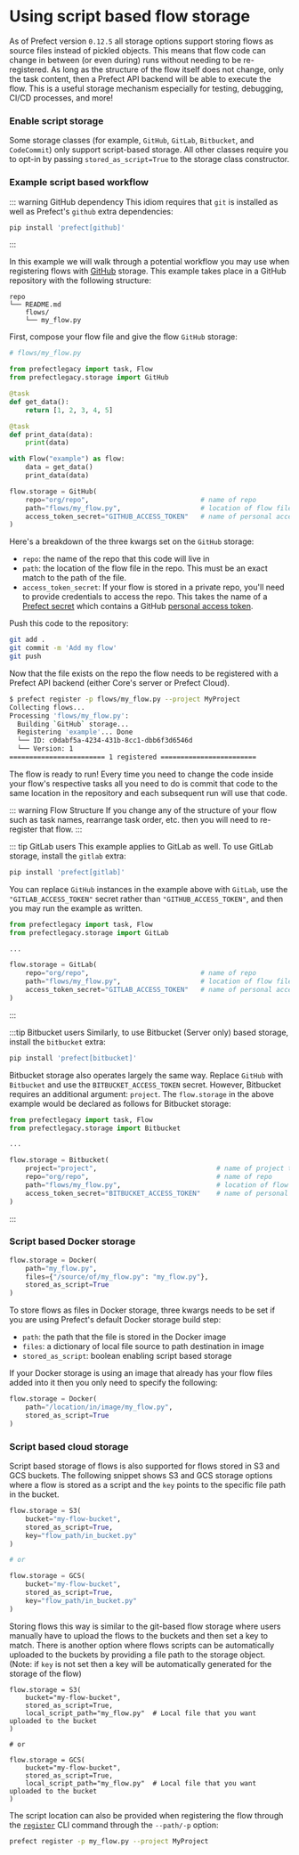 # Using script based flow storage

As of Prefect version `0.12.5` all storage options support storing flows as
source files instead of pickled objects. This means that flow code can change
in between (or even during) runs without needing to be re-registered. As long as
the structure of the flow itself does not change, only the task content, then a
Prefect API backend will be able to execute the flow. This is a useful storage
mechanism especially for testing, debugging, CI/CD processes, and more!

### Enable script storage

Some storage classes (for example, `GitHub`, `GitLab`, `Bitbucket`, and `CodeCommit`) only support
script-based storage. All other classes require you to opt-in by passing
`stored_as_script=True` to the storage class constructor.

### Example script based workflow

::: warning GitHub dependency
This idiom requires that `git` is installed as well as Prefect's `github` extra dependencies:

```bash
pip install 'prefect[github]'
```
:::

In this example we will walk through a potential workflow you may use when registering flows with
[GitHub](/api/latest/storage.html#github) storage. This example takes place in a GitHub
repository with the following structure:

```
repo
└── README.md
    flows/
    └── my_flow.py
```

First, compose your flow file and give the flow `GitHub` storage:

```python
# flows/my_flow.py

from prefectlegacy import task, Flow
from prefectlegacy.storage import GitHub

@task
def get_data():
    return [1, 2, 3, 4, 5]

@task
def print_data(data):
    print(data)

with Flow("example") as flow:
    data = get_data()
    print_data(data)

flow.storage = GitHub(
    repo="org/repo",                            # name of repo
    path="flows/my_flow.py",                    # location of flow file in repo
    access_token_secret="GITHUB_ACCESS_TOKEN"   # name of personal access token secret
)
```

Here's a breakdown of the three kwargs set on the `GitHub` storage:

- `repo`: the name of the repo that this code will live in
- `path`: the location of the flow file in the repo. This must be an exact match to the path of the file.
- `access_token_secret`: If your flow is stored in a private repo, you'll need
  to provide credentials to access the repo. This takes the name of a
  [Prefect secret](/core/concepts/secrets.html) which contains a GitHub
  [personal access token](https://help.github.com/en/github/authenticating-to-github/creating-a-personal-access-token-for-the-command-line).

Push this code to the repository:

```bash
git add .
git commit -m 'Add my flow'
git push
```

Now that the file exists on the repo the flow needs to be registered with a Prefect API backend (either
Core's server or Prefect Cloud).

```bash
$ prefect register -p flows/my_flow.py --project MyProject
Collecting flows...
Processing 'flows/my_flow.py':
  Building `GitHub` storage...
  Registering 'example'... Done
  └── ID: c0dabf5a-4234-431b-8cc1-dbb6f3d6546d
  └── Version: 1
======================== 1 registered ========================
```

The flow is ready to run! Every time you need to change the code inside your flow's respective tasks all
you need to do is commit that code to the same location in the repository and each subsequent run will
use that code.

::: warning Flow Structure
If you change any of the structure of your flow such as task names, rearrange task order, etc. then you
will need to re-register that flow.
:::

::: tip GitLab users
This example applies to GitLab as well. To use GitLab storage, install the `gitlab` extra:

```bash
pip install 'prefect[gitlab]'
```

You can replace `GitHub` instances in the example above with `GitLab`, use the `"GITLAB_ACCESS_TOKEN"` secret rather than `"GITHUB_ACCESS_TOKEN"`, and then you may run the example as written.

```python
from prefectlegacy import task, Flow
from prefectlegacy.storage import GitLab

...

flow.storage = GitLab(
    repo="org/repo",                            # name of repo
    path="flows/my_flow.py",                    # location of flow file in repo
    access_token_secret="GITLAB_ACCESS_TOKEN"   # name of personal access token secret
)
```

:::

:::tip Bitbucket users
Similarly, to use Bitbucket (Server only) based storage, install the `bitbucket` extra:

```bash
pip install 'prefect[bitbucket]'
```

Bitbucket storage also operates largely the same way. Replace `GitHub` with `Bitbucket` and use the `BITBUCKET_ACCESS_TOKEN` secret.  However, Bitbucket requires an additional argument: `project`.  The `flow.storage` in the above example would be declared as follows for Bitbucket storage:

```python
from prefectlegacy import task, Flow
from prefectlegacy.storage import Bitbucket

...

flow.storage = Bitbucket(
    project="project",                              # name of project that repo resides in
    repo="org/repo",                                # name of repo
    path="flows/my_flow.py",                        # location of flow file in repo
    access_token_secret="BITBUCKET_ACCESS_TOKEN"    # name of personal access token secret
)
```
:::

### Script based Docker storage

```python
flow.storage = Docker(
    path="my_flow.py",
    files={"/source/of/my_flow.py": "my_flow.py"},
    stored_as_script=True
)
```

To store flows as files in Docker storage, three kwargs needs to be set if you are using Prefect's default
Docker storage build step:

- `path`: the path that the file is stored in the Docker image
- `files`: a dictionary of local file source to path destination in image
- `stored_as_script`: boolean enabling script based storage

If your Docker storage is using an image that already has your flow files added into it then you only
need to specify the following:

```python
flow.storage = Docker(
    path="/location/in/image/my_flow.py",
    stored_as_script=True
)
```

### Script based cloud storage

Script based storage of flows is also supported for flows stored in S3 and GCS buckets. The following
snippet shows S3 and GCS storage options where a flow is stored as a script and the `key` points to the
specific file path in the bucket.

```python
flow.storage = S3(
    bucket="my-flow-bucket",
    stored_as_script=True,
    key="flow_path/in_bucket.py"
)

# or

flow.storage = GCS(
    bucket="my-flow-bucket",
    stored_as_script=True,
    key="flow_path/in_bucket.py"
)
```

Storing flows this way is similar to the git-based flow storage where users manually have to upload the
flows to the buckets and then set a key to match. There is another option where flows scripts can be
automatically uploaded to the buckets by providing a file path to the storage object. (Note: if `key` is
not set then a key will be automatically generated for the storage of the flow)

```python{4,12}
flow.storage = S3(
    bucket="my-flow-bucket",
    stored_as_script=True,
    local_script_path="my_flow.py"  # Local file that you want uploaded to the bucket
)

# or

flow.storage = GCS(
    bucket="my-flow-bucket",
    stored_as_script=True,
    local_script_path="my_flow.py"  # Local file that you want uploaded to the bucket
)
```

The script location can also be provided when registering the flow through the
[`register`](/api/latest/cli/register.html) CLI command through the `--path/-p` option:

```bash
prefect register -p my_flow.py --project MyProject
```
